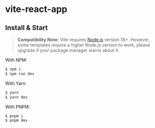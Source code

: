 # vite-react-app

## Install & Start

> **Compatibility Note:**
> Vite requires [Node.js](https://nodejs.org/en/) version 18+. However, some templates require a higher Node.js version to work, please upgrade if your package manager warns about it.

With NPM:

```bash
$ npm i
$ npm run dev
```

With Yarn:

```bash
$ yarn
$ yarn dev
```

With PNPM:

```bash
$ pnpm i
$ pnpm dev
```
